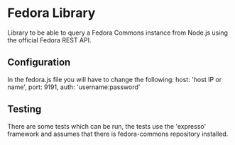 # Fedora Library

Library to be able to query a Fedora Commons instance from Node.js using the official Fedora REST API.

## Configuration

In the fedora.js file you will have to change the following:
	host: 'host IP or name',
	port: 9191,
	auth: 'username:password'

## Testing

There are some tests which can be run, the tests use the 'expresso' framework and assumes that there is fedora-commons repository installed.
